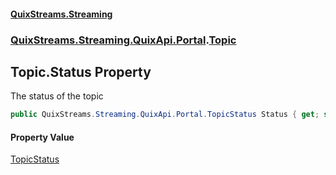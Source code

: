 #### [QuixStreams.Streaming](index.md 'index')
### [QuixStreams.Streaming.QuixApi.Portal](QuixStreams.Streaming.QuixApi.Portal.md 'QuixStreams.Streaming.QuixApi.Portal').[Topic](Topic.md 'QuixStreams.Streaming.QuixApi.Portal.Topic')

## Topic.Status Property

The status of the topic

```csharp
public QuixStreams.Streaming.QuixApi.Portal.TopicStatus Status { get; set; }
```

#### Property Value
[TopicStatus](TopicStatus.md 'QuixStreams.Streaming.QuixApi.Portal.TopicStatus')